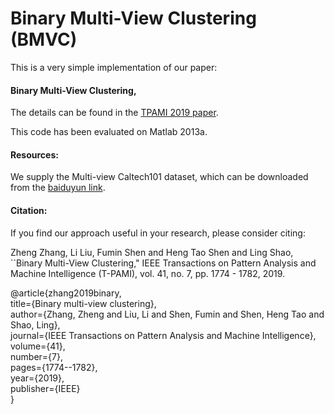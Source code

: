 # Binary Multi-View Clustering (BMVC)
This is a very simple implementation of our paper:

#### Binary Multi-View Clustering, 

The details can be found in the [TPAMI 2019 paper](http://cfm.uestc.edu.cn/~fshen/TPAMI-BMVC_Final.pdf). 

This code has been evaluated on Matlab 2013a.

#### Resources:

We supply the Multi-view Caltech101 dataset, which can be downloaded from the [baiduyun link](https://pan.baidu.com/s/1zPA56kNu8ItkFqpzY7IzsA).

#### Citation:

If you find our approach useful in your research, please consider citing:

Zheng Zhang, Li Liu, Fumin Shen and Heng Tao Shen and Ling Shao, ``Binary Multi-View Clustering," IEEE Transactions on Pattern Analysis and Machine Intelligence (T-PAMI), vol. 41, no. 7, pp. 1774 - 1782, 2019.


@article{zhang2019binary,  
  title={Binary multi-view clustering},  
  author={Zhang, Zheng and Liu, Li and Shen, Fumin and Shen, Heng Tao and Shao, Ling},  
  journal={IEEE Transactions on Pattern Analysis and Machine Intelligence},  
  volume={41},  
  number={7},  
  pages={1774--1782},  
  year={2019},  
  publisher={IEEE}  
}
